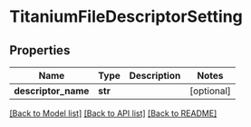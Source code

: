 # TitaniumFileDescriptorSetting


## Properties
Name | Type | Description | Notes
------------ | ------------- | ------------- | -------------
**descriptor_name** | **str** |  | [optional] 

[[Back to Model list]](../README.md#documentation-for-models) [[Back to API list]](../README.md#documentation-for-api-endpoints) [[Back to README]](../README.md)


